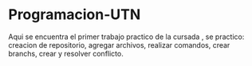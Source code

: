 # Programacion-UTN
Aqui se encuentra el primer trabajo practico de la cursada , se practico: creacion de repositorio, agregar archivos, realizar comandos, crear branchs, crear y resolver conflicto.
